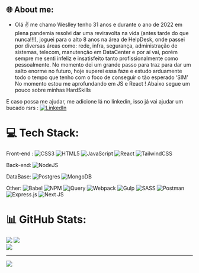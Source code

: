 
## 🌐 About me:
 - Olá ✌ me chamo Weslley tenho 31 anos e durante o ano de 2022 em plena pandemia resolvi dar uma reviravolta na vida (antes tarde do que nunca!!!), joguei para o alto 8 anos na área de HelpDesk, onde passei por diversas áreas como: rede, infra, segurança, administração de sistemas, telecom, manutenção em DataCenter e por aí vai, porém sempre me senti infeliz e insatisfeito tanto profissionalmente como pessoalmente.
No momento dei um grande passo para traz para dar um salto enorme no futuro, hoje superei essa faze e estudo arduamente todo o tempo que tenho com o foco de conseguir o tão esperado ‘SIM’
No momento estou me aprofundando em JS e React !
Abaixo segue um pouco sobre minhas HardSkills


E caso possa me ajudar, me adicione lá no linkedin, isso já vai ajudar um bucado rsrs : 
[![LinkedIn](https://img.shields.io/badge/LinkedIn-%230077B5.svg?logo=linkedin&logoColor=white)](https://linkedin.com/in/wellcod/) 


# 💻 Tech Stack:
Front-end :
![CSS3](https://img.shields.io/badge/css3-%231572B6.svg?style=plastic&logo=css3&logoColor=white)
![HTML5](https://img.shields.io/badge/html5-%23E34F26.svg?style=plastic&logo=html5&logoColor=white) 
![JavaScript](https://img.shields.io/badge/javascript-%23323330.svg?style=plastic&logo=javascript&logoColor=%23F7DF1E) 
![React](https://img.shields.io/badge/react-%2320232a.svg?style=plastic&logo=react&logoColor=%2361DAFB)
![TailwindCSS](https://img.shields.io/badge/tailwindcss-%2338B2AC.svg?style=plastic&logo=tailwind-css&logoColor=white)


Back-end: 
![NodeJS](https://img.shields.io/badge/node.js-6DA55F?style=plastic&logo=node.js&logoColor=white) 



DataBase:
![Postgres](https://img.shields.io/badge/postgres-%23316192.svg?style=plastic&logo=postgresql&logoColor=white)
![MongoDB](https://img.shields.io/badge/MongoDB-%234ea94b.svg?style=plastic&logo=mongodb&logoColor=white)


Other:
![Babel](https://img.shields.io/badge/Babel-F9DC3e?style=plastic&logo=babel&logoColor=black)
![NPM](https://img.shields.io/badge/NPM-%23000000.svg?style=plastic&logo=npm&logoColor=white)
![jQuery](https://img.shields.io/badge/jquery-%230769AD.svg?style=plastic&logo=jquery&logoColor=white)
![Webpack](https://img.shields.io/badge/webpack-%238DD6F9.svg?style=plastic&logo=webpack&logoColor=black)
![Gulp](https://img.shields.io/badge/GULP-%23CF4647.svg?style=plastic&logo=gulp&logoColor=white)
![SASS](https://img.shields.io/badge/SASS-hotpink.svg?style=plastic&logo=SASS&logoColor=white)
![Postman](https://img.shields.io/badge/Postman-FF6C37?style=plastic&logo=postman&logoColor=white)  
![Express.js](https://img.shields.io/badge/express.js-%23404d59.svg?style=plastic&logo=express&logoColor=%2361DAFB)
![Next JS](https://img.shields.io/badge/Next-black?style=plastic&logo=next.js&logoColor=white)



# 📊 GitHub Stats:
![](https://github-readme-stats.vercel.app/api?username=WellCod&theme=dracula&hide_border=false&include_all_commits=true&count_private=true)
![](https://github-readme-streak-stats.herokuapp.com/?user=WellCod&theme=dracula&hide_border=false)<br/>
![](https://github-readme-stats.vercel.app/api/top-langs/?username=WellCod&theme=dracula&hide_border=false&include_all_commits=true&count_private=true&layout=compact)



  



---
[![](https://visitcount.itsvg.in/api?id=WellCod&icon=5&color=4)](https://visitcount.itsvg.in)


